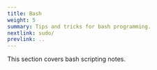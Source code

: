 ```yaml
---
title: Bash
weight: 5
summary: Tips and tricks for bash programming.
nextlink: sudo/
prevlink: ..
---
```


This section covers bash scripting notes.